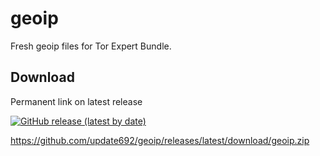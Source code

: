# geoip

Fresh geoip files for Tor Expert Bundle.

## Download

Permanent link on latest release

[![GitHub release (latest by date)](https://img.shields.io/github/v/release/update692/geoip?style=for-the-badge)](https://github.com/update692/geoip/releases)

https://github.com/update692/geoip/releases/latest/download/geoip.zip
